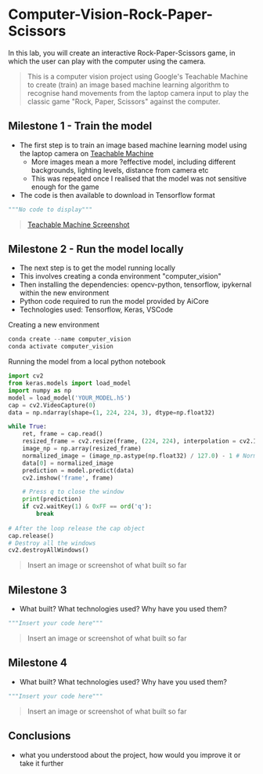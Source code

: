 # Computer-Vision-Rock-Paper-Scissors
In this lab, you will create an interactive Rock-Paper-Scissors game, in which the user can play with the computer using the camera.

> This is a computer vision project using Google's Teachable Machine to create (train) an image based machine learning algorithm to recognise hand movements from the laptop camera input to play the classic game "Rock, Paper, Scissors" against the computer. 
> 

## Milestone 1 - Train the model

- The first step is to train an image based machine learning model using the laptop camera on [Teachable Machine](https://teachablemachine.withgoogle.com/)
  - More images mean a more ?effective model, including different backgrounds, lighting levels, distance from camera etc
  - This was repeated once I realised that the model was not sensitive enough for the game 
- The code is then available to download in Tensorflow format

```python
"""No code to display"""
```

>[Teachable Machine Screenshot](/Desktop/RPS_screenshots/Milestone_1.jpeg)


## Milestone 2 - Run the model locally

- The next step is to get the model running locally
- This involves creating a conda environment "computer_vision"
- Then installing the dependencies: opencv-python, tensorflow, ipykernal within the new environment
- Python code required to run the model provided by AiCore
- Technologies used: Tensorflow, Keras, VSCode 

Creating a new environment
```python
conda create --name computer_vision
conda activate computer_vision
```

Running the model from a local python notebook
```python
import cv2
from keras.models import load_model
import numpy as np
model = load_model('YOUR_MODEL.h5')
cap = cv2.VideoCapture(0)
data = np.ndarray(shape=(1, 224, 224, 3), dtype=np.float32)

while True: 
    ret, frame = cap.read()
    resized_frame = cv2.resize(frame, (224, 224), interpolation = cv2.INTER_AREA)
    image_np = np.array(resized_frame)
    normalized_image = (image_np.astype(np.float32) / 127.0) - 1 # Normalize the image
    data[0] = normalized_image
    prediction = model.predict(data)
    cv2.imshow('frame', frame)

    # Press q to close the window
    print(prediction)
    if cv2.waitKey(1) & 0xFF == ord('q'):
        break
            
# After the loop release the cap object
cap.release()
# Destroy all the windows
cv2.destroyAllWindows()
```

>Insert an image or screenshot of what built so far

## Milestone 3

- What built? What technologies used? Why have you used them?

```python
"""Insert your code here"""
```

>Insert an image or screenshot of what built so far

## Milestone 4

- What built? What technologies used? Why have you used them?

```python
"""Insert your code here"""
```

>Insert an image or screenshot of what built so far

## Conclusions

- what you understood about the project, how would you improve it or take it further 
